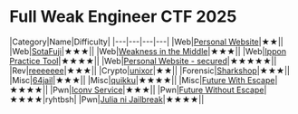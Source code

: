 # Full Weak Engineer CTF 2025

|Category|Name|Difficulty|
|---|---|---|---|
|Web|[Personal Website](/Full%20Weak%20Engineer%20CTF%202025/Personal%20Website)|★★||
|Web|[SotaFuji](/Full%20Weak%20Engineer%20CTF%202025/SotaFuji)|★★★||
|Web|[Weakness in the Middle](/Full%20Weak%20Engineer%20CTF%202025/Weakness%20in%20the%20Middle)|★★★||
|Web|[Ippon Practice Tool](/Full%20Weak%20Engineer%20CTF%202025/Ippon%20Practice%20Tool)|★★★★||
|Web|[Personal Website - secured](/Full%20Weak%20Engineer%20CTF%202025/Personal%20Website%20-%20secured)|★★★★★||
|Rev|[reeeeeee](/Full%20Weak%20Engineer%20CTF%202025/reeeeeee)|★★★||
|Crypto|[unixor](/Full%20Weak%20Engineer%20CTF%202025/unixor)|★★||
|Forensic|[Sharkshop](/Full%20Weak%20Engineer%20CTF%202025/Sharkshop)|★★★||
|Misc|[64jail](/Full%20Weak%20Engineer%20CTF%202025/64jail)|★★★||
|Misc|[quikku](/Full%20Weak%20Engineer%20CTF%202025/quikku)|★★★★||
|Misc|[Future With Escape](/Full%20Weak%20Engineer%20CTF%202025/Future%20With%20Escape)|★★★★||
|Pwn|[Iconv Service](/Full%20Weak%20Engineer%20CTF%202025/Iconv%20Service)|★★★||
|Pwn|[Future Without Escape](/Full%20Weak%20Engineer%20CTF%202025/Future%20Without%20Escape)|★★★★|ryhtbsh|
|Pwn|[Julia ni Jailbreak](/Full%20Weak%20Engineer%20CTF%202025/Julia%20ni%20Jailbreak)|★★★★||